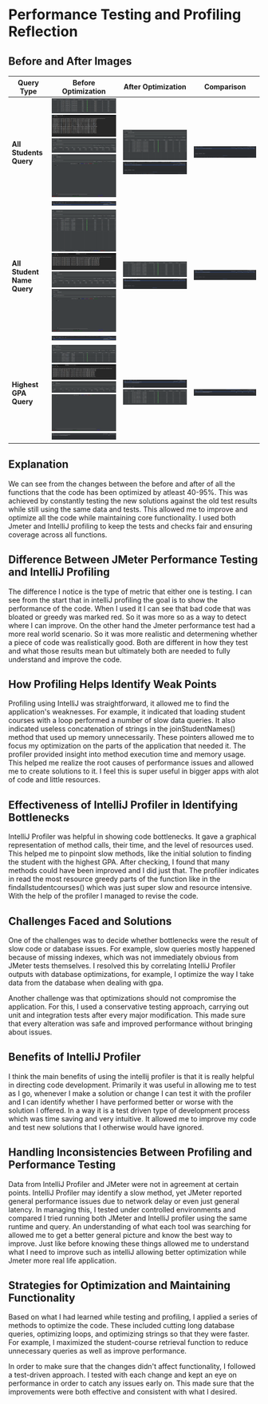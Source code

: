  <h1>Performance Testing and Profiling Reflection</h1>

 <h2> Before and After Images </h2>

| **Query Type**                  | **Before Optimization**                                                                                                                                                                                                                                                         | **After Optimization**                                                                                                                       | **Comparison**                                                                                     |
|----------------------------------|---------------------------------------------------------------------------------------------------------------------------------------------------------------------------------------------------------------------------------------------------------------------------------|-----------------------------------------------------------------------------------------------------------------------------------------------|------------------------------------------------------------------------------------------------------|
| **All Students Query**           | ![Before Optimization](images/allstudent1.png)<br>![Before Optimization](images/alllstudent2.png)<br>![Before Optimization](images/allstudent3.png)<br>![Before Optimization](images/alllstudent4.png)<br>![Before Optimization](images/beforeallstudents.png)                  | ![After Optimization](images/Afterallstudent.png)<br>![After Optimization](images/afterallstudents.png)                                       | ![Comparison](images/Comparisonallstudents.png)                                                     |
| **All Student Name Query**       | ![Before Optimization](images/allstudentnames1.png)<br>![Before Optimization](images/allstudentnames2.png)<br>![Before Optimization](images/allstudentnames3.png)<br>![Before Optimization](images/allstudentnames4.png)<br>![Before Optimization](images/beforeallstudents.png) | ![After Optimization](images/afteroptimizestudentnames1.png)<br>![After Optimization](images/afteroptimizestudentnames.png)                  | ![Comparison](images/comparisonallstudentnames.png)                                                 |
| **Highest GPA Query**            | ![Before Optimization](images/highestgpa1.png)<br>![Before Optimization](images/highestgpa2.png)<br>![Before Optimization](images/highestgpa3.png)<br>![Before Optimization](images/highestgpa4.png)<br>![Before Optimization](images/beforehighestgpa.png)                     | ![After Optimization](images/afterhighestgpa.png)<br>![After Optimization](images/afterhighestgparesults.png)                                 | ![Comparison](images/comparehighgpa.png)                                                            |

<h2> Explanation </h2>
We can see from the changes between the before and after of all the functions that the code has been optimized by atleast 40-95%. This was achieved by constantly testing the new solutions against the old test results while still using the same data and tests. This allowed me to improve and optimize all the code  while maintaining core functionality. I used both Jmeter and IntelliJ profiling to keep the tests and checks fair and ensuring coverage across all functions.



<h2> Difference Between JMeter Performance Testing and IntelliJ Profiling </h2>

The difference I notice is the type of metric that either one is testing. I can see from the start that in intelliJ profiling the goal is to show the performance of the code. When I used it I can see that bad code that was bloated or greedy was marked red. So it was more so as a way to detect where I can improve. On the other hand the Jmeter performance test had a more real world scenario. So it was more realistic and determening whether a piece of code was realistically good. Both are different in how they test and what those results mean but ultimately both are needed to fully understand and improve the code.

<h2> How Profiling Helps Identify Weak Points </h2>

Profiling using IntelliJ was straightforward, it allowed me to find the application's weaknesses. For example, it indicated that loading student courses with a loop performed a number of slow data queries. It also indicated useless concatenation of strings in the joinStudentNames() method that used up memory unnecessarily. These pointers allowed me to focus my optimization  on the parts of the application that needed it. The profiler provided insight into method execution time and memory usage. This helped me realize the root causes of performance issues and allowed me to create solutions to it. I feel this is super useful in bigger apps with alot of code and little resources.


<h2> Effectiveness of IntelliJ Profiler in Identifying Bottlenecks </h2>

IntelliJ Profiler was helpful in showing code bottlenecks. It gave a graphical representation of method calls, their time, and the level of resources used. This helped me to pinpoint slow methods, like the initial solution to finding the student with the highest GPA. After checking, I found that many methods could have been improved and I did just that. The profiler indicates in read the most resource greedy parts of the function like in the findallstudentcourses() which was just super slow and resource intensive. With the help of the profiler I managed to revise the code.

<h2>Challenges Faced and Solutions</h2>

One of the challenges was to decide whether bottlenecks were the result of slow code or database issues. For example, slow queries mostly happened because of missing indexes, which was not immediately obvious from JMeter tests themselves. I resolved this by correlating IntelliJ Profiler outputs with database optimizations, for example, I optimize the way I take data from the database when dealing with gpa.

Another challenge was that optimizations should not compromise the application. For this, I used a conservative testing approach, carrying out unit and integration tests after every major modification. This made sure that every alteration was safe and improved performance without bringing about issues.

<h2> Benefits of IntelliJ Profiler </h2>

I think the main benefits of using the intellij profiler is that it is really helpful in directing code development. Primarily it was useful in allowing me to test as I go, whenever I make a solution or change I can test it with the profiler and I can identify whether I have performed better or worse with the solution I offered. In a way it is a test driven type of development process which was time saving and very intuitive. It allowed me to improve my code and test new solutions that I otherwise would have ignored.

<h2> Handling Inconsistencies Between Profiling and Performance Testing </h2>

Data from IntelliJ Profiler and JMeter were not in agreement at certain points. IntelliJ Profiler may identify a slow method, yet JMeter reported general performance issues due to network delay or even just general latency. In managing this, I tested under controlled environments and compared I tried running both JMeter and IntelliJ profiler using the same runtime and query. An understanding of what each tool was searching for allowed me to get a better general picture and know the best way to improve. Just like before knowing these things allowed me to understand what I need to improve such as intelliJ allowing better optimization while Jmeter more real life application.


<h2> Strategies for Optimization and Maintaining Functionality </h2>

Based on what I had learned while testing and profiling, I applied a series of methods to optimize the code. These included cutting long database queries, optimizing loops, and optimizing strings so that they were faster. For example, I maximized the student-course retrieval function to reduce unnecessary queries as well as improve performance.

In order to make sure that the changes didn't affect functionality, I followed a test-driven approach. I tested with each change and kept an eye on performance in order to catch any issues early on. This made sure that the improvements were both effective and consistent with what I desired.

